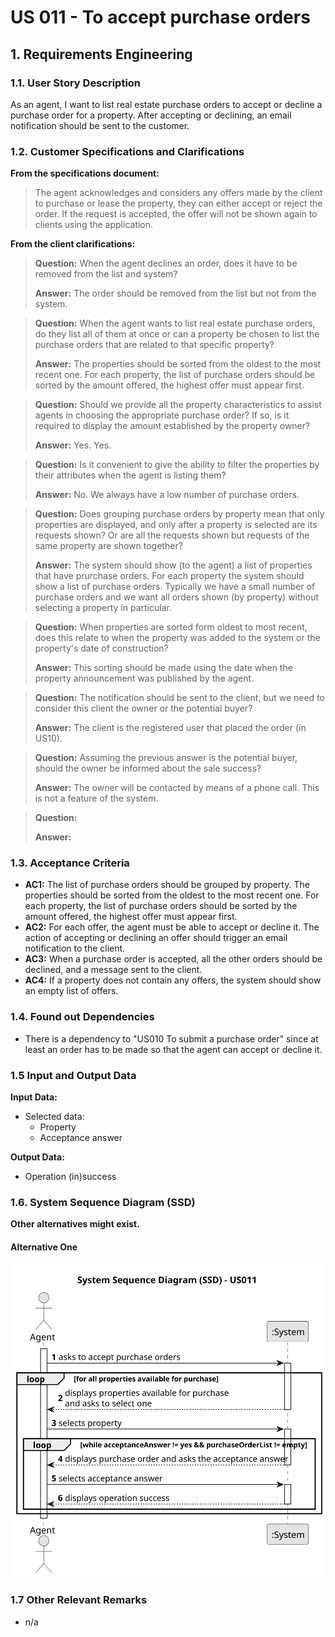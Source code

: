 # US 011 - To accept purchase orders

## 1. Requirements Engineering

### 1.1. User Story Description

As an agent, I want to list real estate purchase orders to accept or decline a purchase order for a property. After
accepting or declining, an email notification should be sent to the customer.

### 1.2. Customer Specifications and Clarifications

**From the specifications document:**

> The agent acknowledges and considers any offers made by the client to purchase or lease the property, they can either
> accept or reject the order. If the request is accepted, the offer will not be shown again to clients using the
> application.



**From the client clarifications:**

> **Question:** When the agent declines an order, does it have to be removed from the list and system?
>
> **Answer:** The order should be removed from the list but not from the system.

> **Question:** When the agent wants to list real estate purchase orders, do they list all of them at once or
> can a property be chosen to list the purchase orders that are related to that specific property?
> 
> **Answer:** The properties should be sorted from the oldest to the most recent one. For each property, the
list of purchase orders should be sorted by the amount offered, the highest offer
must appear first.

> **Question:** Should we provide all the property characteristics to assist agents in choosing 
> the appropriate purchase order? If so, is it required to display the amount established by the property owner?
> 
> **Answer:** Yes. Yes.
 
> **Question:** Is it convenient to give the ability to filter the properties by their attributes when the agent is listing them?
> 
> **Answer:** No. We always have a low number of purchase orders.

> **Question:** Does grouping purchase orders by property mean that only properties are displayed, and only after a property is selected are its requests shown? Or are all the requests shown but requests of the same property are shown together?
> 
> **Answer:** The system should show (to the agent) a list of properties that have prurchase orders. For each property the system should show a list of purchase orders. Typically we have a small number of purchase orders and we want all orders shown (by property) without selecting a property in particular.

> **Question:** When properties are sorted form oldest to most recent, does this relate to when the property was added to the system or the property's date of construction?
> 
> **Answer:** This sorting should be made using the date when the property announcement was published by the agent.

> **Question:** The notification should be sent to the client, but we need to consider this client the owner or the potential buyer?
>
> **Answer:** The client is the registered user that placed the order (in US10).

> **Question:** Assuming the previous answer is the potential buyer, should the owner be informed about the sale success?
>
> **Answer:** The owner will be contacted by means of a phone call. This is not a feature of the system.

> **Question:**
>
> **Answer:** 




### 1.3. Acceptance Criteria

* **AC1:** The list of purchase orders should be grouped by property. The properties
  should be sorted from the oldest to the most recent one. For each property, the
  list of purchase orders should be sorted by the amount offered, the highest offer
  must appear first.
* **AC2:** For each offer, the agent must be able to accept or decline it. The action of
  accepting or declining an offer should trigger an email notification to the client.
* **AC3:** When a purchase order is accepted, all the other orders should be declined,
  and a message sent to the client.
* **AC4:** If a property does not contain any offers, the system should show an empty
  list of offers.

### 1.4. Found out Dependencies

* There is a dependency to "US010 To submit a purchase order" since at least an order has to 
be made so that the agent can accept or decline it.

### 1.5 Input and Output Data

**Input Data:**

* Selected data:
    * Property 
    * Acceptance answer 

**Output Data:**

* Operation (in)success

### 1.6. System Sequence Diagram (SSD)

**Other alternatives might exist.**

#### Alternative One

![System Sequence Diagram - Alternative One](svg/us011-system-sequence-diagram-alternative-one.svg)



### 1.7 Other Relevant Remarks

* n/a
